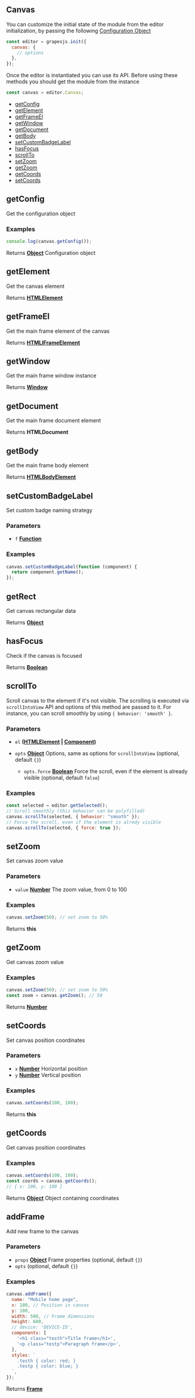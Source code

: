 <!-- Generated by documentation.js. Update this documentation by updating the source code. -->

## Canvas

You can customize the initial state of the module from the editor initialization, by passing the following [Configuration Object][1]

```js
const editor = grapesjs.init({
  canvas: {
    // options
  },
});
```

Once the editor is instantiated you can use its API. Before using these methods you should get the module from the instance

```js
const canvas = editor.Canvas;
```

- [getConfig][2]
- [getElement][3]
- [getFrameEl][4]
- [getWindow][5]
- [getDocument][6]
- [getBody][7]
- [setCustomBadgeLabel][8]
- [hasFocus][9]
- [scrollTo][10]
- [setZoom][11]
- [getZoom][12]
- [getCoords][13]
- [setCoords][14]

[Component]: component.html
[Frame]: frame.html

## getConfig

Get the configuration object

### Examples

```javascript
console.log(canvas.getConfig());
```

Returns **[Object][15]** Configuration object

## getElement

Get the canvas element

Returns **[HTMLElement][16]**

## getFrameEl

Get the main frame element of the canvas

Returns **[HTMLIFrameElement][17]**

## getWindow

Get the main frame window instance

Returns **[Window][18]**

## getDocument

Get the main frame document element

Returns **HTMLDocument**

## getBody

Get the main frame body element

Returns **[HTMLBodyElement][19]**

## setCustomBadgeLabel

Set custom badge naming strategy

### Parameters

- `f` **[Function][20]**

### Examples

```javascript
canvas.setCustomBadgeLabel(function (component) {
  return component.getName();
});
```

## getRect

Get canvas rectangular data

Returns **[Object][15]**

## hasFocus

Check if the canvas is focused

Returns **[Boolean][21]**

## scrollTo

Scroll canvas to the element if it's not visible. The scrolling is
executed via `scrollIntoView` API and options of this method are
passed to it. For instance, you can scroll smoothly by using
`{ behavior: 'smooth' }`.

### Parameters

- `el` **([HTMLElement][16] | [Component])**
- `opts` **[Object][15]** Options, same as options for `scrollIntoView` (optional, default `{}`)

  - `opts.force` **[Boolean][21]** Force the scroll, even if the element is already visible (optional, default `false`)

### Examples

```javascript
const selected = editor.getSelected();
// Scroll smoothly (this behavior can be polyfilled)
canvas.scrollTo(selected, { behavior: "smooth" });
// Force the scroll, even if the element is alredy visible
canvas.scrollTo(selected, { force: true });
```

## setZoom

Set canvas zoom value

### Parameters

- `value` **[Number][22]** The zoom value, from 0 to 100

### Examples

```javascript
canvas.setZoom(50); // set zoom to 50%
```

Returns **this**

## getZoom

Get canvas zoom value

### Examples

```javascript
canvas.setZoom(50); // set zoom to 50%
const zoom = canvas.getZoom(); // 50
```

Returns **[Number][22]**

## setCoords

Set canvas position coordinates

### Parameters

- `x` **[Number][22]** Horizontal position
- `y` **[Number][22]** Vertical position

### Examples

```javascript
canvas.setCoords(100, 100);
```

Returns **this**

## getCoords

Get canvas position coordinates

### Examples

```javascript
canvas.setCoords(100, 100);
const coords = canvas.getCoords();
// { x: 100, y: 100 }
```

Returns **[Object][15]** Object containing coordinates

## addFrame

Add new frame to the canvas

### Parameters

- `props` **[Object][15]** Frame properties (optional, default `{}`)
- `opts` (optional, default `{}`)

### Examples

```javascript
canvas.addFrame({
  name: "Mobile home page",
  x: 100, // Position in canvas
  y: 100,
  width: 500, // Frame dimensions
  height: 600,
  // device: 'DEVICE-ID',
  components: [
    '<h1 class="testh">Title frame</h1>',
    '<p class="testp">Paragraph frame</p>',
  ],
  styles: `
    .testh { color: red; }
    .testp { color: blue; }
  `,
});
```

Returns **[Frame]**

[1]: https://github.com/artf/grapesjs/blob/master/src/canvas/config/config.js
[2]: #getconfig
[3]: #getelement
[4]: #getframeel
[5]: #getwindow
[6]: #getdocument
[7]: #getbody
[8]: #setcustombadgelabel
[9]: #hasfocus
[10]: #scrollto
[11]: #setzoom
[12]: #getzoom
[13]: #getcoords
[14]: #setcoords
[15]: https://developer.mozilla.org/docs/Web/JavaScript/Reference/Global_Objects/Object
[16]: https://developer.mozilla.org/docs/Web/HTML/Element
[17]: https://developer.mozilla.org/docs/Web/API/HTMLIFrameElement
[18]: https://developer.mozilla.org/docs/Web/API/Window
[19]: https://developer.mozilla.org/docs/Web/HTML/Element/body
[20]: https://developer.mozilla.org/docs/Web/JavaScript/Reference/Statements/function
[21]: https://developer.mozilla.org/docs/Web/JavaScript/Reference/Global_Objects/Boolean
[22]: https://developer.mozilla.org/docs/Web/JavaScript/Reference/Global_Objects/Number
